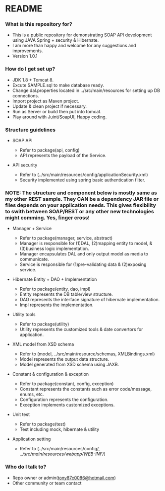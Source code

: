 # README #

### What is this repository for? ###

* This is a public repository for demonstrating SOAP API development using JAVA Spring + security & Hibernate.
* I am more than happy and welcome for any suggestions and improvements. 
* Version 1.0.1

### How do I get set up? ###

* JDK 1.8 + Tomcat 8.
* Excute SAMPLE.sql to make database ready.
* Change dal.properties located in ../src/main/resources for setting up DB connections. 
* Import project as Maven project.
* Update & clean project if necessary.
* Run as Server or build then put into tomcat.
* Play around with Juint/SoapUI, Happy coding.

### Structure guidelines ###

* SOAP API
  * Refer to package(api, config)
  * API represents the payload of the Service.
  
* API security
  * Refer to (../src/main/resources/config/applicationSecurity.xml)
  * Security implemented using spring basic authentication filter.
  
### NOTE: The structure and component below is mostly same as my other REST sample. They CAN be a dependency JAR file or files depends on your application needs. This gives flexibility to swith between SOAP/REST or any other new technologies might comming. Yes, finger cross! ###

* Manager + Service 
  * Refer to package(manager, service, abstract)
  * Manager is responsible for (1)DAL, (2)mapping entity to model, & (3)business logic implementation.
  * Manager encapsulates DAL and only output model as media to communicate.
  * Service is responsible for (1)pre-validating data & (2)exposing service.
  
* Hibernate Entity + DAO + Implementation
  * Refer to package(entity, dao, impl)
  * Entity represents the DB table/view structure.
  * DAO represents the interface signature of hibernate implementation.
  * Impl represents the implementation.

* Utility tools
  * Refer to package(utility)
  * Utility represents the customized tools & date convertors for application.
  
* XML model from XSD schema
  * Refer to (model, ../src/main/resource/schemas, XMLBindings.xml)
  * Model represents the output data structure.
  * Model generated from XSD schema using JAXB.

* Constant & configuration & exception
  * Refer to package(constant, config, exception)
  * Constant represents the constants such as error code/message, enums, etc.
  * Configuration represents the configuration.
  * Exception implements customized exceptions.
  
* Unit test
  * Refer to package(test)
  * Test including mock, hibernate & utility
  
* Application setting
  * Refer to (../src/main/resources/config/*, ../src/main/resources/webapp/WEB-INF/*)

### Who do I talk to? ###

* Repo owner or admin(tony87c0086@hotmail.com)
* Other community or team contact
